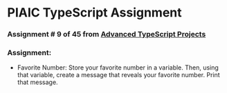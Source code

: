 # PIAIC TypeScript Assignment

### Assignment # 9 of 45 from [Advanced TypeScript Projects](https://github.com/panaverse/typescript-node-projects/blob/main/getting-started-exercises.md)

### Assignment:

- Favorite Number: Store your favorite number in a variable. Then, using that variable, create a message that reveals your favorite number. Print that message.
